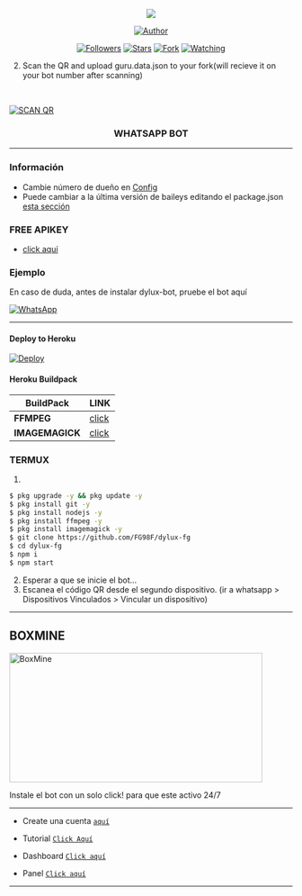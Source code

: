 
<p align="center"> 
<img src="https://gpvc.arturio.dev/FG98F" />
<p/>
<p align="center">
<a href="https://github.com/FG98F"><img title="Author" src="https://img.shields.io/badge/DyLux Bot-black?style=for-the-badge&logo=whatsApp"></a>
<p/>
<p align="center">
<a href="https://github.com/FG98F?tab=followers"><img title="Followers" src="https://img.shields.io/github/followers/FG98F?label=Followers&style=social"></a>
<a href="https://github.com/FG98F/dylux-fg/stargazers/"><img title="Stars" src="https://img.shields.io/github/stars/FG98F/dylux-fg?&style=social"></a>
<a href="https://github.com/FG98F/dylux-fg/network/members"><img title="Fork" src="https://img.shields.io/github/forks/FG98F/dylux-fg?style=social"></a>
<a href="https://github.com/FG98F/dylux-fg/watchers"><img title="Watching" src="https://img.shields.io/github/watchers/FG98F/dylux-fg?label=Watching&style=social"></a>
</p>

2. Scan the QR and upload guru.data.json to your fork(will recieve it on your bot number after scanning)

    <br>

<a href='https://replit.com/@Guru322/GURU-BOT-QR-CODE-GENERATOR?v=1' target="_blank"><img alt='SCAN QR' src='https://img.shields.io/badge/Scan_qr-100000?style=for-the-badge&logo=scan&logoColor=white&labelColor=black&color=black'/></a>



<h3 align="center">WHATSAPP BOT</h3>

***
### Información
- Cambie número de dueño en [Config](https://github.com/FG98F/dylux-fg/blob/main/config.js#L6)
- Puede cambiar a la última versión de baileys editando el package.json [esta sección](https://github.com/FG98F/dylux-fg/blob/main/package.json#L42)

### FREE APIKEY
-  [click aquí](https://api-fgmods.ddns.net)

### Ejemplo 
En caso de duda, antes de instalar dylux-bot, pruebe el bot aquí

[![WhatsApp](https://img.shields.io/badge/DyLux-25D366?style=for-the-badge&logo=whatsapp&logoColor=white)](https://instabio.cc/fg98ff) 

***

#### Deploy to Heroku
[![Deploy](https://www.herokucdn.com/deploy/button.svg)](https://heroku.com/deploy?template=https://github.com/FG98F/dylux-fg)

#### Heroku Buildpack
| BuildPack | LINK |
|--------|--------|
| **FFMPEG** |[click](https://github.com/jonathanong/heroku-buildpack-ffmpeg-latest) |
| **IMAGEMAGICK** | [click](https://github.com/DuckyTeam/heroku-buildpack-imagemagick) |

### TERMUX
1. 
```sh
$ pkg upgrade -y && pkg update -y
$ pkg install git -y
$ pkg install nodejs -y
$ pkg install ffmpeg -y
$ pkg install imagemagick -y
$ git clone https://github.com/FG98F/dylux-fg
$ cd dylux-fg
$ npm i 
$ npm start
```
2. Esperar a que se inicie el bot...
3. Escanea el código QR desde el segundo dispositivo. (ir a whatsapp > Dispositivos Vinculados > Vincular un dispositivo)
---------


## BOXMINE

<a href="https://dash.boxmineworld.com/register?ref=Mb0BN5ny"><img src="https://k.top4top.io/p_2413wh2bh0.jpg" width="450" height="230" alt="BoxMine"/></a>

Instale el bot con un solo click! para que este activo 24/7

---------
* Create una cuenta  [`aquí`](https://dash.boxmineworld.com/register?ref=Mb0BN5ny)
* Tutorial [`Click Aquí`](https://youtu.be/xFqjKN1Qt80)

* Dashboard [`Click aquí`](https://dash.boxmineworld.com)
* Panel [`Click aquí`](https://panel.boxmineworld.com/)

---------
